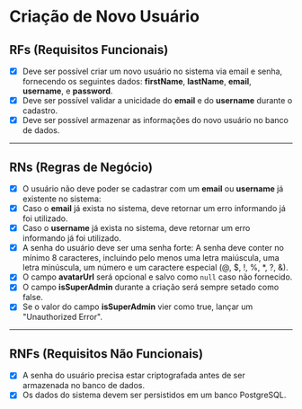 # Criação de Novo Usuário

## RFs (Requisitos Funcionais)  

- [x] Deve ser possível criar um novo usuário no sistema via email e senha, fornecendo os seguintes dados: **firstName**, **lastName**, **email**, **username**, e **password**.
- [x] Deve ser possível validar a unicidade do **email** e do **username** durante o cadastro.  
- [x] Deve ser possível armazenar as informações do novo usuário no banco de dados.  

---

## RNs (Regras de Negócio)

- [x] O usuário não deve poder se cadastrar com um **email** ou **username** já existente no sistema:  
- [x] Caso o **email** já exista no sistema, deve retornar um erro informando já foi utilizado.  
- [x] Caso o **username** já exista no sistema, deve retornar um erro informando já foi utilizado.  
- [x] A senha do usuário deve ser uma senha forte: A senha deve conter no mínimo 8 caracteres, incluindo pelo menos uma letra maiúscula, uma letra minúscula, um número e um caractere especial (@, $, !, %, *, ?, &).  
- [x] O campo **avatarUrl** será opcional e salvo como `null` caso não fornecido.
- [x] O campo **isSuperAdmin** durante a criação será sempre setado como false.
- [x] Se o valor do campo **isSuperAdmin** vier como true, lançar um "Unauthorized Error".

---

## RNFs (Requisitos Não Funcionais)

- [x] A senha do usuário precisa estar criptografada antes de ser armazenada no banco de dados.  
- [x] Os dados do sistema devem ser persistidos em um banco PostgreSQL.
